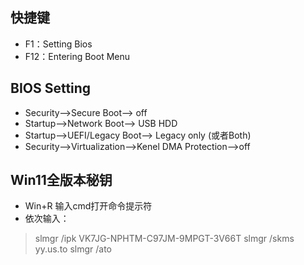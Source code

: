 ## 快捷键
- F1：Setting Bios
- F12：Entering Boot Menu

## BIOS Setting
- Security-->Secure Boot--> off
- Startup-->Network Boot--> USB HDD
- Startup-->UEFI/Legacy Boot--> Legacy only (或者Both)
- Security-->Virtualization-->Kenel DMA Protection-->off

## Win11全版本秘钥
- Win+R 输入cmd打开命令提示符
- 依次输入：
> slmgr /ipk VK7JG-NPHTM-C97JM-9MPGT-3V66T
> slmgr /skms yy.us.to
> slmgr /ato
